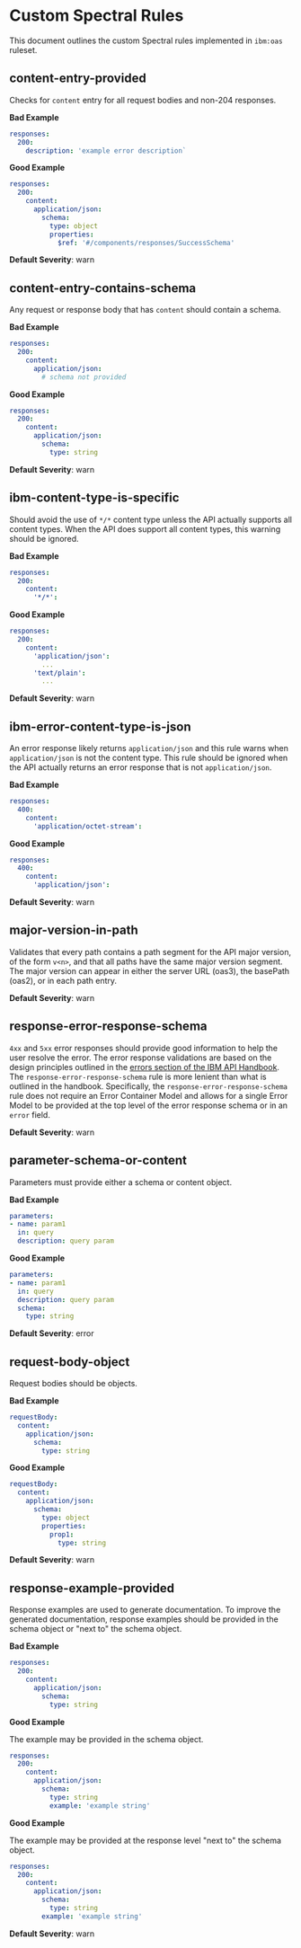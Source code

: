 # Custom Spectral Rules

This document outlines the custom Spectral rules implemented in `ibm:oas` ruleset.

## content-entry-provided

Checks for `content` entry for all request bodies and non-204 responses.

**Bad Example**

```yaml
responses:
  200:
    description: 'example error description`
```

**Good Example**

```yaml
responses:
  200:
    content:
      application/json:
        schema:
          type: object
          properties:
            $ref: '#/components/responses/SuccessSchema'
```

**Default Severity**: warn

## content-entry-contains-schema

Any request or response body that has `content` should contain a schema.

**Bad Example**

```yaml
responses:
  200:
    content:
      application/json:
        # schema not provided
```

**Good Example**

```yaml
responses:
  200:
    content:
      application/json:
        schema:
          type: string
```

**Default Severity**: warn

## ibm-content-type-is-specific

Should avoid the use of `*/*` content type unless the API actually supports all content types. When the API does support all content types, this warning should be ignored.

**Bad Example**

```yaml
responses:
  200:
    content:
      '*/*':
```

**Good Example**

```yaml
responses:
  200:
    content:
      'application/json':
        ...
      'text/plain':
        ...
```

**Default Severity**: warn

## ibm-error-content-type-is-json

An error response likely returns `application/json` and this rule warns when `application/json` is not the content type. This rule should be ignored when the API actually returns an error response that is not `application/json`.

**Bad Example**

```yaml
responses:
  400:
    content:
      'application/octet-stream':
```

**Good Example**

```yaml
responses:
  400:
    content:
      'application/json':
```

**Default Severity**: warn

## major-version-in-path

Validates that every path contains a path segment for the API major version, of the form `v<n>`, and that all paths have the same major version segment. The major version can appear in either the server URL (oas3), the basePath (oas2), or in each path entry.

**Default Severity**: warn

## response-error-response-schema

`4xx` and `5xx` error responses should provide good information to help the user resolve the error. The error response validations are based on the design principles outlined in the [errors section of the IBM API Handbook](https://cloud.ibm.com/docs/api-handbook?topic=api-handbook-errors). The `response-error-response-schema` rule is more lenient than what is outlined in the handbook. Specifically, the `response-error-response-schema` rule does not require an Error Container Model and allows for a single Error Model to be provided at the top level of the error response schema or in an `error` field.

**Default Severity**: warn

## parameter-schema-or-content

Parameters must provide either a schema or content object.

**Bad Example**

```yaml
parameters:
- name: param1
  in: query
  description: query param
```

**Good Example**

```yaml
parameters:
- name: param1
  in: query
  description: query param
  schema:
    type: string
```

**Default Severity**: error

## request-body-object

Request bodies should be objects.

**Bad Example**

```yaml
requestBody:
  content:
    application/json:
      schema:
        type: string
```

**Good Example**

```yaml
requestBody:
  content:
    application/json:
      schema:
        type: object
        properties:
          prop1:
            type: string
```

**Default Severity**: warn

## response-example-provided

Response examples are used to generate documentation. To improve the generated documentation, response examples should be provided in the schema object or "next to" the schema object.

**Bad Example**

```yaml
responses:
  200:
    content:
      application/json:
        schema:
          type: string
```

**Good Example**

The example may be provided in the schema object.

```yaml
responses:
  200:
    content:
      application/json:
        schema:
          type: string
          example: 'example string'
```

**Good Example**

The example may be provided at the response level "next to" the schema object.

```yaml
responses:
  200:
    content:
      application/json:
        schema:
          type: string
        example: 'example string'
```

**Default Severity**: warn
